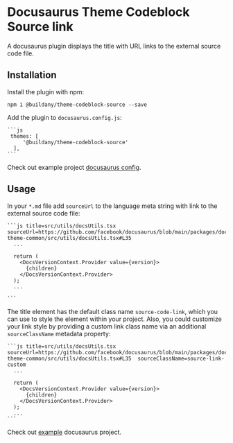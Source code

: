 # Docusaurus Theme Codeblock Source link

A docusaurus plugin displays the title with URL links to the external source code file.

## Installation

Install the plugin with npm:

```shell
npm i @buildany/theme-codeblock-source --save
```

Add the plugin to `docusaurus.config.js`:

    ```js
     themes: [
         '@buildany/theme-codeblock-source'
      ],
    ```

Check out example project [docusaurus config](./example/docusaurus.config.js).

## Usage

In your `*.md` file add `sourceUrl` to the language meta string with link to the external source code file:


    ```js title=src/utils/docsUtils.tsx sourceUrl=https://github.com/facebook/docusaurus/blob/main/packages/docusaurus-theme-common/src/utils/docsUtils.tsx#L35
      ...

      return (
        <DocsVersionContext.Provider value={version}>
          {children}
        </DocsVersionContext.Provider>
      );
      ...

    ```

The title element has the default class name `source-code-link`, which you can use to style the element within your project. Also, you could customize your link style by providing a custom link class name via an additional `sourceClassName` metadata property:


    ```js title=src/utils/docsUtils.tsx sourceUrl=https://github.com/facebook/docusaurus/blob/main/packages/docusaurus-theme-common/src/utils/docsUtils.tsx#L35  sourceClassName=source-link-custom
      ...

      return (
        <DocsVersionContext.Provider value={version}>
          {children}
        </DocsVersionContext.Provider>
      );
      ...
    ```




Check out [example](./example/blog/2022-02-23-code-block-example.md) docusaurus project.

